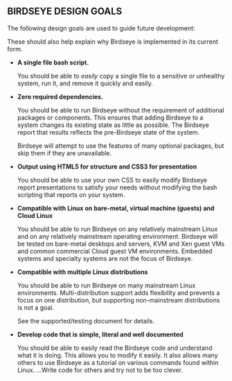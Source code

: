 BIRDSEYE DESIGN GOALS
------------

The following design goals are used to guide future development:

These should also help explain why Birdseye is implemented in its current form.

* **A single file bash script.**

  You should be able to *easily* copy a single file to a sensitive or 
  unhealthy system, run it, and remove it quickly and easily.

* **Zero required dependencies.**

  You should be able to run Birdseye without the requirement of additional
  packages or components. This ensures that adding Birdseye to a system
  changes its existing state as little as possible.  The Birdseye report that
  results reflects the pre-Birdseye state of the system.

  Birdseye will attempt to use the features of many optional packages, 
  but skip them if they are unavailable.
	
* **Output using HTML5 for structure and CSS3 for presentation**

  You should be able to use your own CSS to easily modify Birdseye report
  presentations to satisfy your needs without modifying the bash scripting
  that reports on your system.

* **Compatible with Linux on bare-metal, virtual machine (guests) and Cloud Linux**

  You should be able to run Birdseye on any relatively mainstream Linux and
  on any relatively mainstream operating environment.  Birdseye will be tested
  on bare-metal desktops and servers, KVM and Xen guest VMs and common commercial
  Cloud guest VM environments.  Embedded systems and specialty systems are not 
  the focus of Birdseye.

* **Compatible with multiple Linux distributions**

  You should be able to run Birdseye on many mainstream Linux environments.
  Multi-distribution support adds flexibility and prevents a focus on one
  distribution, but supporting non-mainstream distributions is not a goal.

  See the supported/testing document for details.

* **Develop code that is simple, literal and well documented**

  You should be able to easily read the Birdseye code and understand what it
  is doing.  This allows you to modify it easily. It also allows many others
  to use Birdseye as a tutorial on various commands found within Linux.
  ...Write code for others and try not to be too clever.
